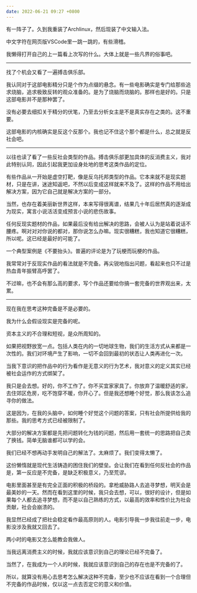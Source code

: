 ```yaml
---
date: 2022-06-21 09:27 +0800
---
```


<!-- more -->

有一阵子了。久到我重装了Archlinux，然后现装了中文输入法。

中文字符在网页版VSCode里一跳一跳的，有些滑稽。

我懒得打开自己的上一篇看上次写的什么。大体上就是一些凡界的俗事吧。

----

找了个机会又看了一遍搏击俱乐部。

我认同对于这部电影精分只是个作为点缀的悬念。有一些电影确实是专门给那些追求烧脑，追求极致反转的观众准备的。是为了烧脑而烧脑的。那样也是好的。只是这部电影并不是那种罢了。

没有必要去细扣关于精分的伏笔，乃至去分析女主是不是真实存在之类的。这不重要。

这部电影的内核确实是反这个反那个。我也记不住这个那个都是什么，总之就是反社会吧。

----

以往也读了看了一些反社会类型的作品。搏击俱乐部更加具体的反消费主义，我对此特别认同，因此引起我更加设身处地的思考这类作品的定位。

有些作品从一开始是虚空打靶，像是反乌托邦类型的作品。它本来就不是现实题材，只是在讲，迷途知返吧，不然以后变成这样就来不及了。这样的作品不用给出解决方案，因为它自己就是解决方案的一部分。

当然，也存在着美丽新世界这样，本来写得很离谱，结果几十年后居然真的逐渐成为现实，寓言小说活活变成预言小说的悲伤故事。

任何反现实题材的作品，如果最后没有给出解决的思路，会被人认为是站着说话不腰疼。啊对对对你说的都对，那你说怎么办嘛。现实很糟糕，我也知道它很糟糕，所以呢。这已经是最好的可能了。

一个典型案例是《不要抬头》。普遍的评论是为了玩梗而玩梗的作品。

我常常对于反现实作品的看法就是不完备。再尖锐地指出问题，看起来也只不过是热血青年振臂高呼罢了。

不过嘛，也不会有那么高的要求，写个作品还要给你搞一套完备的世界观出来，太累。

----

现在我在思考这种完备是不是必要的。

我为什么会假设现实是完备的呢。

资本主义的不合理和短视，是众所周知的。

如果把视野放宽一点。包括人类在内的一切地球生物，我们的生活方式从来都是一次性的。我们对环境产生了影响，一切不会回到最初的状态让人类再进化一次。

当我下意识的把作品中的行为看作是无意义的行为艺术，我对意义的定义其实已经被社会运作的方式绑架了。

我只是会去想。好的，你不工作了。你不买宜家家具了。你放弃了温暖舒适的家，去住郊区危房，吃不饱穿不暖，你开心了。但是我还想睡个好觉，那么我该怎么追寻你的做法。

这是因为，在我的头脑中，如何睡个好觉这个问题的答案，只有社会所提供给我的那些。我的思考方式已经被限制了。

大部分的解决方案都是先把问题转化为钱的问题，然后用一套统一的思路把自己卖了换钱。简单无脑谁都可以学的会。

我们已经不想再动手发明自己的解法了。太麻烦了。我们变得太懒了。

这份懒惰就是现代生活铸造的困住我们的壁垒。会让我们在看到任何反社会的作品是，第一反应是不完备，是缺乏积极意义，乃至荒谬。

电影里面甚至是有完全正面的积极的桥段的。拿枪威胁路人去追寻梦想，明天会是最美妙的一天。然而在看到这里的时候，我只会去想，可以，很好的设计，但是如果每个人都去追寻梦想，而不是以自己熟练的方式，以最高的效率和性价比为社会贡献，社会会崩溃的。

我显然已经成了把社会稳定看作最高原则的人。电影引导我一步我往前走一步，电影没涉及我就又回去了。

两小时的电影又怎么能教会我做人。

当我远离消费主义的时候，我就应该意识到自己的理论已经不完备了。

当然了，在我成为一个人的时候，我就应该意识到自己的存在也是不完备的了。

所以，就算没有用心去思考怎么解决这种不完备，至少也不应该在看到一个合理但不完备的作品时候，仅以这一点去否定它的意义和价值。